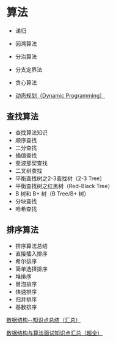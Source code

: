 # 算法

* 递归

* 回溯算法

* 分治算法

* 分支定界法

* 贪心算法

* [动态规划（Dynamic Programming）]( [https://github.com/ZhangMiao147/android_learning_notes/blob/master/Algorithm/%E5%8A%A8%E6%80%81%E8%A7%84%E5%88%92.md](https://github.com/ZhangMiao147/android_learning_notes/blob/master/Algorithm/动态规划.md) )

  

## 查找算法

* 查找算法知识
* 顺序查找
* 二分查找
* 插值查找
* 斐波那契查找
* 二叉树查找
* 平衡查找树之2-3查找树（2-3 Tree）
* 平衡查找树之红黑树（Red-Black Tree）
* B 树和 B+ 树（B Tree/B+ 树）
* 分块查找
* 哈希查找

## 排序算法

* 排序算法总结
* 直接插入排序
* 希尔排序
* 简单选择排序
* 堆排序
* 冒泡排序
* 快速排序
* 归并排序
* 基数排序



[数据结构--知识点总结（汇总）](https://blog.csdn.net/Void_worker/article/details/81058133)

[数据结构与算法面试知识点汇总（超全）](https://blog.csdn.net/CSDN_dzh/article/details/86724458)


